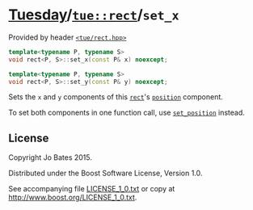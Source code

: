 [Tuesday](../../../README.md)/[`tue::rect`](../../headers/rect.md)/`set_x`
==========================================================================
Provided by header [`<tue/rect.hpp>`](../../headers/rect.md)

```c++
template<typename P, typename S>
void rect<P, S>::set_x(const P& x) noexcept;

template<typename P, typename S>
void rect<P, S>::set_y(const P& y) noexcept;
```

Sets the `x` and `y` components of this [`rect`](../../headers/rect.md)'s
[`position`](set_position.md) component.

To set both components in one function call, use
[`set_position`](set_position.md) instead.

License
-------
Copyright Jo Bates 2015.

Distributed under the Boost Software License, Version 1.0.

See accompanying file [LICENSE_1_0.txt](../../../LICENSE_1_0.txt) or copy at
http://www.boost.org/LICENSE_1_0.txt.
